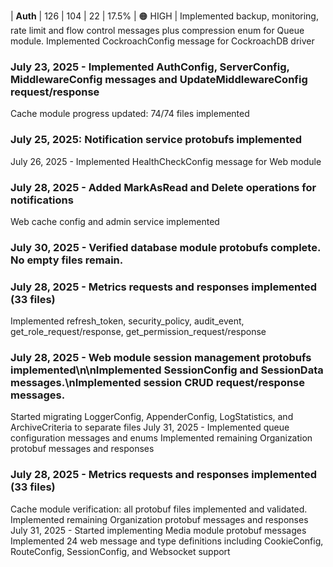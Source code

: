 | **Auth** | 126 | 104 | 22 | 17.5% | 🟠 HIGH |
Implemented backup, monitoring, rate limit and flow control messages plus compression enum for Queue module.
Implemented CockroachConfig message for CockroachDB driver

### July 23, 2025 - Implemented AuthConfig, ServerConfig, MiddlewareConfig messages and UpdateMiddlewareConfig request/response

Cache module progress updated: 74/74 files implemented

### July 25, 2025: Notification service protobufs implemented

July 26, 2025 - Implemented HealthCheckConfig message for Web module
### July 28, 2025 - Added MarkAsRead and Delete operations for notifications
Web cache config and admin service implemented
### July 30, 2025 - Verified database module protobufs complete. No empty files remain.
### July 28, 2025 - Metrics requests and responses implemented (33 files)
Implemented refresh_token, security_policy, audit_event, get_role_request/response, get_permission_request/response
### July 28, 2025 - Web module session management protobufs implemented\n\nImplemented SessionConfig and SessionData messages.\nImplemented session CRUD request/response messages.
Started migrating LoggerConfig, AppenderConfig, LogStatistics, and ArchiveCriteria to separate files
July 31, 2025 - Implemented queue configuration messages and enums
Implemented remaining Organization protobuf messages and responses
### July 28, 2025 - Metrics requests and responses implemented (33 files)
Cache module verification: all protobuf files implemented and validated.
Implemented remaining Organization protobuf messages and responses
July 31, 2025 - Started implementing Media module protobuf messages
Implemented 24 web message and type definitions including CookieConfig, RouteConfig, SessionConfig, and Websocket support